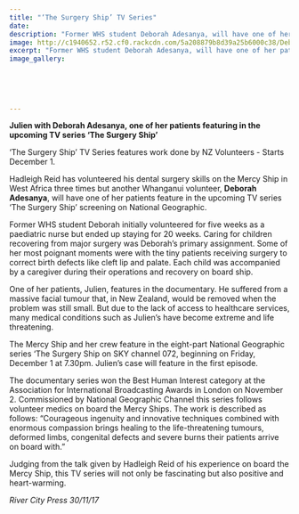 ```yaml
---
title: "‘The Surgery Ship’ TV Series"
date: 
description: "Former WHS student Deborah Adesanya, will have one of her patients feature in the upcoming TV series ‘The Surgery Ship’ screening on National Geographic.."
image: http://c1940652.r52.cf0.rackcdn.com/5a208879b8d39a25b6000c38/Deborah-Adesanya-RCP-Nov.jpg
excerpt: "Former WHS student Deborah Adesanya, will have one of her patients feature in the upcoming TV series ‘The Surgery Ship’ screening on National Geographic."
image_gallery:
    
    
    
    
    
---
```


<p><strong>Julien with Deborah Adesanya,&nbsp;<span>one of her patients featuring in the upcoming TV series &lsquo;The Surgery Ship&rsquo;</span></strong></p>
<p>&lsquo;The Surgery Ship&rsquo; TV Series features work done by NZ Volunteers - Starts December 1.</p>
<p>Hadleigh Reid has volunteered his dental surgery skills on the Mercy Ship in West Africa three times but another Whanganui volunteer, <strong>Deborah Adesanya</strong>, will have one of her patients feature in the upcoming TV series &lsquo;The Surgery Ship&rsquo; screening on National Geographic.</p>
<p>Former WHS student Deborah initially volunteered for five weeks as a paediatric nurse but ended up staying for 20 weeks. Caring for children rec<span class="text_exposed_show">overing from major surgery was Deborah&rsquo;s primary assignment. Some of her most poignant moments were with the tiny patients receiving surgery to correct birth defects like cleft lip and palate. Each child was accompanied by a caregiver during their operations and recovery on board ship.<br /></span></p>
<p><span class="text_exposed_show">One of her patients, Julien, features in the documentary. He suffered from a massive facial tumour that, in New Zealand, would be removed when the problem was still small. But due to the lack of access to healthcare services, many medical conditions such as Julien&rsquo;s have become extreme and life threatening.&nbsp;<br /></span></p>
<p><span class="text_exposed_show">The Mercy Ship and her crew feature in the eight-part National Geographic series &lsquo;The Surgery Ship on SKY channel 072, beginning on Friday, December 1 at 7.30pm. Julien&rsquo;s case will feature in the first episode.<br /></span></p>
<p><span class="text_exposed_show">The documentary series won the Best Human Interest category at the Association for International Broadcasting Awards in London on November 2. Commissioned by National Geographic Channel this series follows volunteer medics on board the Mercy Ships. The work is described as follows: &ldquo;Courageous ingenuity and innovative techniques combined with enormous compassion brings healing to the life-threatening tumours, deformed limbs, congenital defects and severe burns their patients arrive on board with.&rdquo;<br /></span></p>
<p><span class="text_exposed_show">Judging from the talk given by Hadleigh Reid of his experience on board the Mercy Ship, this TV series will not only be fascinating but also positive and heart-warming.</span></p>
<div class="text_exposed_show">
<p><em>River City Press 30/11/17</em></p>
</div>

